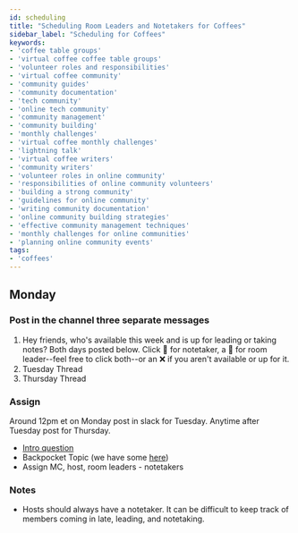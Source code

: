 ```yaml
---
id: scheduling
title: "Scheduling Room Leaders and Notetakers for Coffees"
sidebar_label: "Scheduling for Coffees"
keywords: 
- 'coffee table groups'
- 'virtual coffee coffee table groups'
- 'volunteer roles and responsibilities'
- 'virtual coffee community'
- 'community guides'
- 'community documentation'
- 'tech community'
- 'online tech community'
- 'community management'
- 'community building'
- 'monthly challenges'
- 'virtual coffee monthly challenges'
- 'lightning talk'
- 'virtual coffee writers'
- 'community writers'
- 'volunteer roles in online community'
- 'responsibilities of online community volunteers'
- 'building a strong community'
- 'guidelines for online community'
- 'writing community documentation'
- 'online community building strategies'
- 'effective community management techniques'
- 'monthly challenges for online communities'
- 'planning online community events'
tags: 
- 'coffees'
---
```


## Monday

### Post in the channel three separate messages

1. Hey friends, who's available this week and is up for leading or taking notes? Both days posted below. Click :memo: for notetaker, a :speech_balloon: for room leader--feel free to click both--or an :x: if you aren't available or up for it.
2. Tuesday Thread
3. Thursday Thread

### Assign

Around 12pm et on Monday post in slack for Tuesday. Anytime after Tuesday post for Thursday.

- [Intro question](https://github.com/Virtual-Coffee/VC-Community-Docs/blob/main/coffees/icebreaker-topics.md)
- Backpocket Topic (we have some [here](https://github.com/Virtual-Coffee/VC-Community-Docs/blob/main/coffees/topic-suggestions.md))
- Assign MC, host, room leaders - notetakers

### Notes

- Hosts should always have a notetaker. It can be difficult to keep track of members coming in late, leading, and notetaking.
